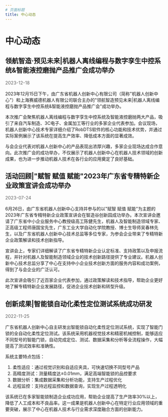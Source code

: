 ```yaml
---
# 页面标题
title: 中心动态
---
```


# 中心动态

<!-- 新闻1：产品推广会 -->
## 领航智造·预见未来|机器人离线编程与数字孪生中控系统&智能液控磨抛产品推广会成功举办

<div class="news-date">2023-12-18</div>

2023年12月15日下午，由广东省机器人创新中心有限公司（简称"机器人创新中心"）和上海赛威德机器人有限公司联合主办的"领航智造预见未来|机器人离线编程与数字孪生中控系统&智能液控磨抛产品推广会"成功举办。

本次推广会聚焦机器人离线编程与数字孪生中控系统及智能液控磨抛两大产品，吸引了来自汽车制造、3C电子、金属加工等行业的多家企业代表参加。会议现场，机器人创新中心技术专家详细介绍了RobDTS软件的核心功能和技术优势，并通过实际案例展示了该系统在提高生产效率、降低成本方面的显著成效。

与会企业代表对机器人创新中心的产品表现出浓厚兴趣，多家企业现场达成合作意向。此次推广会的成功举办，不仅展示了机器人创新中心在机器人技术领域的创新成果，也为进一步推动机器人技术在各行业的应用奠定了良好基础。

<!-- 新闻2：政策宣讲会 -->
## 活动回顾|"赋智 赋值 赋能"2023年广东省专精特新企业政策宣讲会成功举办

<div class="news-date">2023-07-24</div>

6月26日，由广东省机器人创新中心支持并参与的以"赋智 赋值 赋能"为主题的2023年广东省专精特新企业政策宣讲会在智造谷创新园成功举办。本次宣讲会邀请了广东省中小企业服务中心教授级高工陈健先生，机器人及智能制造领域专家、正高级工程师唐国宝先生，广东工业大学自动化学院教授、博士生导师吴春林先生，以及广东省机器人创新中心技术总监等多位专家，为参会企业带来了专精特新企业政策解读和技术创新指导。

宣讲会上，专家们详细解读了广东省专精特新企业认定标准、支持政策以及申报流程，并针对机器人及智能制造领域企业的技术创新路径提供了专业建议。机器人创新中心技术总监分享了中心在支持中小企业技术创新方面的服务内容和成功案例，得到了与会企业的广泛认可。

此次宣讲会吸引了近百家企业代表参加，通过政策解读和技术指导，帮助企业更好地了解专精特新企业发展路径，促进企业技术创新和转型升级。

<!-- 新闻3：技术研发成果 -->
## 创新成果|智能锁自动化柔性定位测试系统成功研发

<div class="news-date">2022-11-25</div>

广东省机器人创新中心自主研发出智能锁自动化柔性定位测试系统，实现了智能门锁的全自动化柔性定位测试。该系统采用机器视觉技术和精密机械控制，能够适应不同型号的智能门锁，自动完成定位、测试、数据采集和分析等全流程操作，大幅提高了测试效率和准确性。

系统主要特点包括：
1. 柔性适应：通过视觉识别和自适应夹具，可快速切换不同型号产品
2. 高精度测试：测量精度达±0.01mm，满足高端智能锁的品控要求
3. 数据分析：集成数据采集和分析功能，支持生产过程优化
4. 远程监控：支持远程监控和数据查询，实现生产过程透明化

该系统已在多家智能锁制造企业成功应用，帮助企业提高了生产效率30%以上，降低了人工成本和不良品率。这一成果是机器人创新中心在特定行业应用领域的重要突破，展示了中心在机器人技术与行业需求深度融合方面的创新能力。

<!-- 新闻日期样式 -->
<style>
.news-date {
  color: #666;
  font-size: 0.9rem;
  margin-bottom: 1rem;
}
</style> 